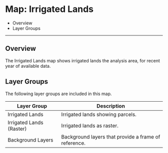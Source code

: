 # Map: Irrigated Lands 

* Overview
* Layer Groups

----------

## Overview

The Irrigated Lands map shows irrigated lands the analysis area, for recent year of available data.

## Layer Groups

The following layer groups are included in this map.

| **Layer Group** | **Description** |
| -- | -- |
| Irrigated Lands | Irrigated lands showing parcels. |
| Irrigated Lands (Raster) | Irrigated lands as raster. |
| Background Layers | Background layers that provide a frame of reference. |
